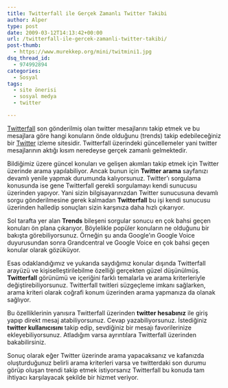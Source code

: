```yaml
---
title: Twitterfall ile Gerçek Zamanlı Twitter Takibi
author: Alper
type: post
date: 2009-03-12T14:13:42+00:00
url: /twitterfall-ile-gercek-zamanli-twitter-takibi/
post-thumb:
  - https://www.murekkep.org/mini/twitmini1.jpg
dsq_thread_id:
  - 974992894
categories:
  - Sosyal
tags:
  - site önerisi
  - sosyal medya
  - twitter

---
```

[Twitterfall][1] son gönderilmiş olan twitter mesajlarını takip etmek ve bu mesajlara göre hangi konuların önde olduğunu (trends) takip edebileceğiniz bir [Twitter][2] izleme sitesidir. Twitterfall üzerindeki güncellemeler yani twitter mesajlarının aktığı kısım neredeyse gerçek zamanlı gelmektedir. 

Bildiğimiz üzere güncel konuları ve gelişen akımları takip etmek için Twitter üzerinde arama yapılabiliyor. Ancak bunun için **Twitter arama** sayfanızı devamlı yenile yapmak durumunda kalıyorsunuz. Twitter&#8217;ı sorgulama konusunda ise gene Twitterfall gerekli sorgulamayı kendi sunucusu üzerinden yapıyor. Yani sizin bilgisayarınızdan Twitter sunucusuna devamlı sorgu gönderilmesine gerek kalmadan **Twitterfall** bu işi kendi sunucusu üzerinden halledip sonuçları sizin karşınıza daha hızlı çıkarıyor. <!--more-->

Sol tarafta yer alan **Trends** bileşeni sorgular sonucu en çok bahsi geçen konuları ön plana çıkarıyor. Böylelikle popüler konuların ne olduğunu bir bakışta görebiliyorsunuz. Örneğin şu anda Google&#8217;ın Google Voice duyurusundan sonra Grandcentral ve Google Voice en çok bahsi geçen konular olarak gözüküyor. 

Esas odaklandığımız ve yukarıda saydığımız konular dışında Twitterfall arayüzü ve kişiselleştirilebilme özelliği gerçekten güzel düşünülmüş. **Twitterfall** görünümü ve içeriğini farklı temalarla ve arama kriterleriyle değiştirebiliyorsunuz. Twitterfall twitleri süzgeçleme imkanı sağlarken, arama kriteri olarak coğrafi konum üzerinden arama yapmanıza da olanak sağlıyor. 

Bu özelliklerinin yanısıra Twitterfall üzerinden **twitter hesabınız** ile giriş yapıp direkt mesaj atabiliyorsunuz. Cevap yazabiliyorsunuz. İstediğiniz **twitter kullanıcısını** takip edip, sevdiğiniz bir mesajı favorilerinize ekleyebiliyorsunuz. Atladığım varsa ayrıntılara Twitterfall üzerinden bakabilirsiniz. 

Sonuç olarak eğer Twitter üzerinde arama yapacaksanız ve kafanızda oluşturduğunuz belirli arama kriterleri varsa ve twitterdaki son durumu görüp oluşan trendi takip etmek istiyorsanız Twitterfall bu konuda tam ihtiyacı karşılayacak şekilde bir hizmet veriyor.

 [1]: https://twitterfall.com/
 [2]: https://twitter.com